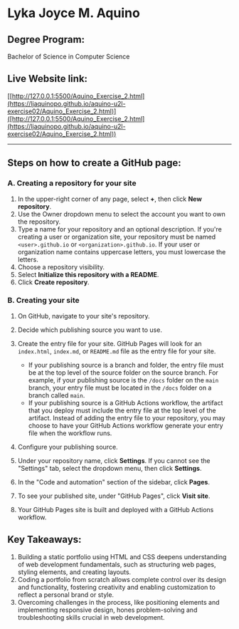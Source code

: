 # Lyka Joyce M. Aquino

## Degree Program: 
Bachelor of Science in Computer Science

## Live Website link: 
[[http://127.0.0.1:5500/Aquino_Exercise_2.html](https://ljaquinopo.github.io/aquino-u2l-exercise02/Aquino_Exercise_2.html)]([http://127.0.0.1:5500/Aquino_Exercise_2.html](https://ljaquinopo.github.io/aquino-u2l-exercise02/Aquino_Exercise_2.html))

---

## Steps on how to create a GitHub page:

### A. Creating a repository for your site
1. In the upper-right corner of any page, select **+**, then click **New repository**.
2. Use the Owner dropdown menu to select the account you want to own the repository.
3. Type a name for your repository and an optional description. If you're creating a user or organization site, your repository must be named `<user>.github.io` or `<organization>.github.io`. If your user or organization name contains uppercase letters, you must lowercase the letters.
4. Choose a repository visibility. 
5. Select **Initialize this repository with a README**.
6. Click **Create repository**.

### B. Creating your site
1. On GitHub, navigate to your site's repository.
2. Decide which publishing source you want to use.
3. Create the entry file for your site. GitHub Pages will look for an `index.html`, `index.md`, or `README.md` file as the entry file for your site.

    - If your publishing source is a branch and folder, the entry file must be at the top level of the source folder on the source branch. For example, if your publishing source is the `/docs` folder on the `main` branch, your entry file must be located in the `/docs` folder on a branch called `main`.
    - If your publishing source is a GitHub Actions workflow, the artifact that you deploy must include the entry file at the top level of the artifact. Instead of adding the entry file to your repository, you may choose to have your GitHub Actions workflow generate your entry file when the workflow runs.

4. Configure your publishing source.
5. Under your repository name, click **Settings**. If you cannot see the "Settings" tab, select the dropdown menu, then click **Settings**.
6. In the "Code and automation" section of the sidebar, click **Pages**.
7. To see your published site, under "GitHub Pages", click **Visit site**.
8. Your GitHub Pages site is built and deployed with a GitHub Actions workflow.

## Key Takeaways:

1. Building a static portfolio using HTML and CSS deepens understanding of web development fundamentals, such as structuring web pages, styling elements, and creating layouts.
2. Coding a portfolio from scratch allows complete control over its design and functionality, fostering creativity and enabling customization to reflect a personal brand or style.
3. Overcoming challenges in the process, like positioning elements and implementing responsive design, hones problem-solving and troubleshooting skills crucial in web development.

